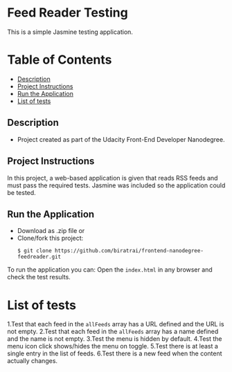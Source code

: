 Feed Reader Testing
===============================
This is a simple Jasmine testing application.

# Table of Contents

* [Description](#description)
* [Project Instructions](#project-instructions)
* [Run the Application](#run-the-application)
* [List of tests](#list-of-tests)

## Description

* Project created as part of the Udacity Front-End Developer Nanodegree.

## Project Instructions

In this project, a web-based application is given that reads RSS feeds and must pass the required tests. Jasmine was included so the application could be tested. 

## Run the Application
* Download as .zip file or
* Clone/fork this project:
    ```
    $ git clone https://github.com/biratrai/frontend-nanodegree-feedreader.git
    ```

To run the application you can:
Open the `index.html` in any browser and check the test results.


# List of tests

1.Test that each feed in the `allFeeds` array has a URL defined and the URL is not empty.
2.Test that each feed in the `allFeeds` array has a name defined and the name is not empty.
3.Test the menu is hidden by default.
4.Test the menu icon click shows/hides the menu on toggle.
5.Test there is at least a single entry in the list of feeds.
6.Test there is a new feed when the content actually changes.

